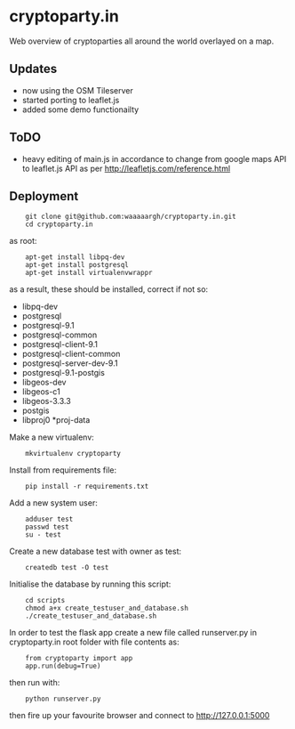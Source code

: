 cryptoparty.in
==============
Web overview of cryptoparties all around the world overlayed on a map.

Updates
-------
* now using the OSM Tileserver
* started porting to leaflet.js
* added some demo functionailty

ToDO
----
 * heavy editing of main.js in accordance to change from google maps API to leaflet.js API as per http://leafletjs.com/reference.html

Deployment
----------

        git clone git@github.com:waaaaargh/cryptoparty.in.git
        cd cryptoparty.in
  
as root:

        apt-get install libpq-dev
        apt-get install postgresql
        apt-get install virtualenvwrappr

as a result, these should be installed, correct if not so:

* libpq-dev
* postgresql
* postgresql-9.1
* postgresql-common
* postgresql-client-9.1
* postgresql-client-common
* postgresql-server-dev-9.1
* postgresql-9.1-postgis
* libgeos-dev
* libgeos-c1
* libgeos-3.3.3
* postgis
* libproj0
*proj-data

Make a new virtualenv:

        mkvirtualenv cryptoparty

Install from requirements file:

        pip install -r requirements.txt

Add a new system user:

        adduser test
        passwd test
        su - test

Create a new database test with owner as test:

        createdb test -O test
        
Initialise the database by running this script:

        cd scripts
        chmod a+x create_testuser_and_database.sh
        ./create_testuser_and_database.sh

In order to test the flask app create a new file called runserver.py in cryptoparty.in root folder with file contents as:

        from cryptoparty import app
        app.run(debug=True)

then run with: 

        python runserver.py

then fire up your favourite browser and connect to http://127.0.0.1:5000
